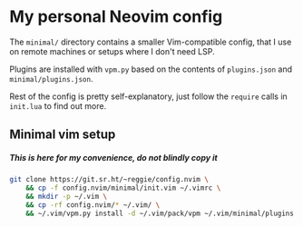 # My personal Neovim config

The `minimal/` directory contains a smaller Vim-compatible config, that I use
on remote machines or setups where I don't need LSP.

Plugins are installed with `vpm.py` based on the contents of `plugins.json` and
`minimal/plugins.json`.

Rest of the config is pretty self-explanatory, just follow the `require` calls
in `init.lua` to find out more.

## Minimal vim setup
##### This is here for my convenience, do not blindly copy it
```bash
git clone https://git.sr.ht/~reggie/config.nvim \
    && cp -f config.nvim/minimal/init.vim ~/.vimrc \
    && mkdir -p ~/.vim \
    && cp -rf config.nvim/* ~/.vim/ \
    && ~/.vim/vpm.py install -d ~/.vim/pack/vpm ~/.vim/minimal/plugins.json
```
